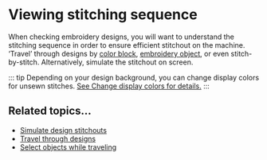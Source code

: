 # Viewing stitching sequence

When checking embroidery designs, you will want to understand the stitching sequence in order to ensure efficient stitchout on the machine. ‘Travel’ through designs by [color block](../../glossary/glossary#color-block), [embroidery object](../../glossary/glossary), or even stitch-by-stitch. Alternatively, simulate the stitchout on screen.

::: tip
Depending on your design background, you can change display colors for unsewn stitches. [See Change display colors for details.](Change_display_colors)
:::

## Related topics...

- [Simulate design stitchouts](Simulate_design_stitchouts)
- [Travel through designs](Travel_through_designs)
- [Select objects while traveling](Select_objects_while_traveling)
